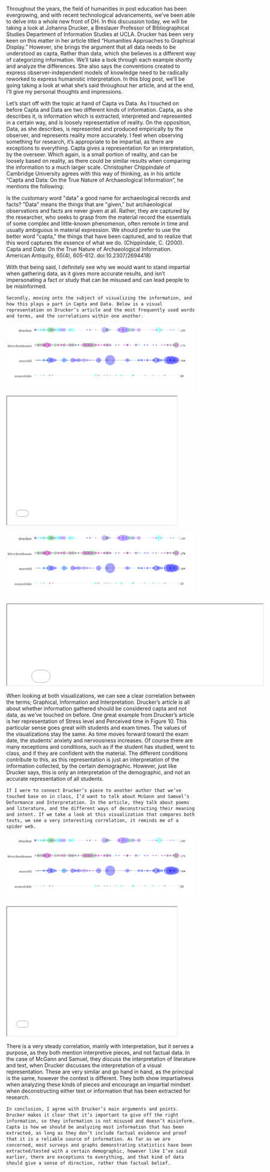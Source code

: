 Throughout the years, the field of humanities in post education has been evergrowing, and with recent technological advancements, we’ve been able to delve into a whole new front of DH. In this discussion today, we will be taking a look at Johanna Drucker, a Breslauer Professor of Bibliographical Studies Department of Information Studies at UCLA. Drucker has been very keen on this matter in her article titled “Humanities Approaches to Graphical Display.” However, she brings the argument that all data needs to be understood as capta, Rather than data, which she believes is a different way of categorizing information. We’ll take a look through each example shortly and analyze the differences. She also says the conventions created to express observer-independent models of knowledge need to be radically reworked to express humanistic interpretation. In this blog post, we’ll be going taking a look at what she’s said throughout her article, and at the end, I’ll give my personal thoughts and impressions.

Let’s start off with the topic at hand of Capta vs Data. As I touched on before Capta and Data are two different kinds of information. Capta, as she describes it, is information which is extracted, interpreted and represented in a certain way, and is loosely representative of reality. On the opposition, Data, as she describes, is represented and produced empirically by the observer, and represents reality more accurately. I feel when observing something for research, it’s appropriate to be impartial, as there are exceptions to everything. Capta gives a representation for an interpretation, by the overseer. Which again, is a small portion of reality, and can be loosely based on reality, as there could be similar results when comparing the information to a much larger scale. Christopher Chippindale of Cambridge University agrees with this way of thinking, as in his article “Capta and Data: On the True Nature of Archaeological Information”, he mentions the following:

Is the customary word "data" a good name for archaeological records and facts? "Data" means the things that are "given," but archaeological observations and facts are never given at all. Rather, they are captured by the researcher, who seeks to grasp from the material record the essentials of some complex and little-known phenomenon, often remote in time and usually ambiguous in material expression. We should prefer to use the better word "capta," the things that have been captured, and to realize that this word captures the essence of what we do. (Chippindale, C. (2000). Capta and Data: On the True Nature of Archaeological Information. American Antiquity, 65(4), 605-612. doi:10.2307/2694418)

With that being said, I definitely see why we would want to stand impartial when gathering data, as it gives more accurate results, and isn’t impersonating a fact or study that can be misused and can lead people to be misinformed. 


	Secondly, moving onto the subject of visualizing the information, and how this plays a part in Capta and Data. Below is a visual representation on Drucker’s article and the most frequently used words and terms, and the correlations within one another.


![](images/VoyantTool.png)

<!--	Exported from Voyant Tools (voyant-tools.org).
The iframe src attribute below uses a relative protocol to better function with both
http and https sites, but if you're embedding this into a local web page (file protocol)
you should add an explicit protocol (https if you're using voyant-tools.org, otherwise
it depends on this server.
Feel free to change the height and width values or other styling below: -->
<iframe style='width: 452px; height: 342px;' src='//voyant-tools.org/tool/Trends/?withDistributions=raw&docIndex=0&mode=document&corpus=250585b9765d21c759726ffea8eedf7f'></iframe>



![](images/VoyantTool.png)

<!--	Exported from Voyant Tools (voyant-tools.org).
The iframe src attribute below uses a relative protocol to better function with both
http and https sites, but if you're embedding this into a local web page (file protocol)
you should add an explicit protocol (https if you're using voyant-tools.org, otherwise
it depends on this server.
Feel free to change the height and width values or other styling below: -->
<iframe style='width: 681px; height: 216px;' src='//voyant-tools.org/tool/Bubblelines/?query=graphical&query=information&query=time&query=data&query=humanistic&docId=645cda1e5bfe41524b98cac245167417&corpus=250585b9765d21c759726ffea8eedf7f'></iframe>

When looking at both visualizations, we can see a clear correlation between the terms; Graphical, Information and Interpretation. Drucker’s article is all about whether information gathered should be considered capta and not data, as we’ve touched on before. One great example from Drucker’s article is her representation of Stress level and Perceived time in Figure 10. This particular sense goes great with students and exam times. The values of the visualizations stay the same. As time moves forward toward the exam date, the students’ anxiety and nervousness increases. Of course there are many exceptions and conditions, such as if the student has studied, went to class, and if they are confident with the material. The different conditions contribute to this, as this representation is just an interpretation of the information collected, by the certain demographic. However, just like Drucker says, this is only an interpretation of the demographic, and not an accurate representation of all students.

	If I were to connect Drucker’s piece to another author that we’ve touched base on in class, I’d want to talk about McGann and Samuel’s Deformance and Interpretation. In the article, they talk about poems and literature, and the different ways of deconstructing their meaning and intent. If we take a look at this visualization that compares both texts, we see a very interesting correlation, it reminds me of a spider web. 


![](images/VoyantTool.png)

<!--	Exported from Voyant Tools (voyant-tools.org).
The iframe src attribute below uses a relative protocol to better function with both
http and https sites, but if you're embedding this into a local web page (file protocol)
you should add an explicit protocol (https if you're using voyant-tools.org, otherwise
it depends on this server.
Feel free to change the height and width values or other styling below: -->
<iframe style='width: 452px; height: 343px;' src='//voyant-tools.org/tool/Trends/?bins=2&corpus=1721ef4e1c8033812726465cd21ee0d8'></iframe>


There is a very steady correlation, mainly with interpretation, but it serves a purpose, as they both mention interpretive pieces, and not factual data. In the case of McGann and Samuel, they discuss the interpretation of literature and text, when Drucker discusses the interpretation of a visual representation. These are very similar and go hand in hand, as the principal is the same, however the context is different. They both show impartialness when analyzing these kinds of pieces and encourage an impartial mindset when deconstructing either text or information that has been extracted for research.


	In conclusion, I agree with Drucker’s main arguments and points. Drucker makes it clear that it’s important to give off the right information, so they information is not misused and doesn’t misinform. Capta is how we should be analyzing most information that has been extracted, as long as they don’t include factual evidence and proof that it is a reliable source of information. As far as we are concerned, most surveys and graphs demonstrating statistics have been extracted/tested with a certain demographic, however like I’ve said earlier, there are exceptions to everything, and that kind of data should give a sense of direction, rather than factual belief.
